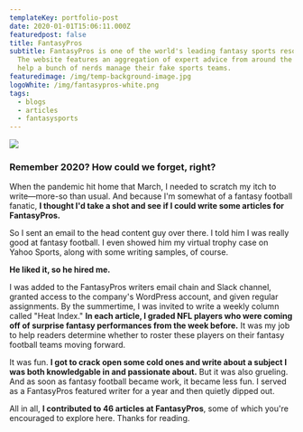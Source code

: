 ```yaml
---
templateKey: portfolio-post
date: 2020-01-01T15:06:11.000Z
featuredpost: false
title: FantasyPros
subtitle: FantasyPros is one of the world's leading fantasy sports resources.
  The website features an aggregation of expert advice from around the web to
  help a bunch of nerds manage their fake sports teams.
featuredimage: /img/temp-background-image.jpg
logoWhite: /img/fantasypros-white.png
tags:
  - blogs
  - articles
  - fantasysports
---
```

![](/img/magic-pie-copy-work-fantasy-pros-feature-image-1.png)

### Remember 2020? How could we forget, right?

When the pandemic hit home that March, I needed to scratch my itch to write—more-so than usual. And because I'm somewhat of a fantasy football fanatic, **I thought I'd take a shot and see if I could write some articles for FantasyPros.** 

So I sent an email to the head content guy over there. I told him I was really good at fantasy football. I even showed him my virtual trophy case on Yahoo Sports, along with some writing samples, of course. 

**He liked it, so he hired me.** 

I was added to the FantasyPros writers email chain and Slack channel, granted access to the company's WordPress account, and given regular assignments. By the summertime, I was invited to write a weekly column called "Heat Index." **In each article, I graded NFL players who were coming off of surprise fantasy performances from the week before.** It was my job to help readers determine whether to roster these players on their fantasy football teams moving forward. 

It was fun. **I got to crack open some cold ones and write about a subject I was both knowledgable in and passionate about.** But it was also grueling. And as soon as fantasy football became work, it became less fun. I served as a FantasyPros featured writer for a year and then quietly dipped out. 

All in all, **I contributed to 46 articles at FantasyPros**, some of which you're encouraged to explore here. Thanks for reading.

![]()